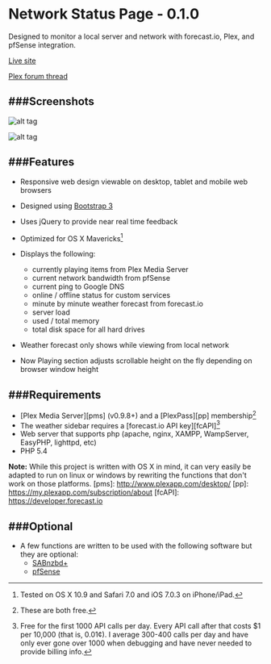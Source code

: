 Network Status Page - 0.1.0
===================

Designed to monitor a local server and network with forecast.io, Plex, and pfSense integration.

[Live site][ls]

[Plex forum thread][pft]

[ls]: http://d4rk.co/
[pft]: http://forums.plexapp.com/index.php/topic/82978-showing-off-whats-possible-with-plex/

###Screenshots
---------------
![alt tag](https://dl.dropboxusercontent.com/u/493625/Do%20Not%20Delete/d4rk.co.png)

![alt tag](https://dl.dropboxusercontent.com/u/493625/Do%20Not%20Delete/d4rk.co%20-%20now%20playing.png)


###Features
---------------
* Responsive web design viewable on desktop, tablet and mobile web browsers 

* Designed using [Bootstrap 3][bs]

* Uses jQuery to provide near real time feedback

* Optimized for OS X Mavericks[^1]

* Displays the following:
	* currently playing items from Plex Media Server
	* current network bandwidth from pfSense
	* current ping to Google DNS
	* online / offline status for custom services
	* minute by minute weather forecast from forecast.io
	* server load
	* used / total memory
	* total disk space for all hard drives

* Weather forecast only shows while viewing from local network

* Now Playing section adjusts scrollable height on the fly depending on browser window height


[bs]: http://getbootstrap.com



###Requirements
---------------
* [Plex Media Server][pms] (v0.9.8+) and a [PlexPass][pp] membership[^2]
* The weather sidebar requires a [forecast.io API key][fcAPI][^3]
* Web server that supports php (apache, nginx, XAMPP, WampServer, EasyPHP, lighttpd, etc)
* PHP 5.4

**Note:** While this project is written with OS X in mind, it can very easily be adapted to run on linux or windows
by rewriting the functions that don't work on those platforms.
[pms]: http://www.plexapp.com/desktop/
[pp]: https://my.plexapp.com/subscription/about
[fcAPI]: https://developer.forecast.io

###Optional
---------------
* A few functions are written to be used with the following software but they are optional:
	* [SABnzbd+][sab]
	* [pfSense][pfs]

[sab]: http://sabnzbd.org
[pfs]: http://www.pfsense.org

[^1]: Tested on OS X 10.9 and Safari 7.0 and iOS 7.0.3 on iPhone/iPad.
[^2]: These are both free.
[^3]: Free for the first 1000 API calls per day. Every API call after that costs $1 per 10,000 (that is, 0.01¢). I average 300-400 calls per day and have only ever gone over 1000 when debugging and have never needed to provide billing info.